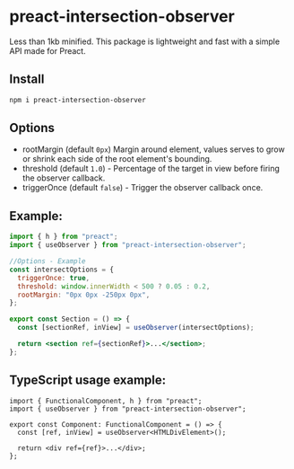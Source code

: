 # preact-intersection-observer

Less than 1kb minified. This package is lightweight and fast with a simple API made for Preact.

## Install

```bash
npm i preact-intersection-observer
```

## Options

- rootMargin (default `0px`) Margin around element, values serves to grow or shrink each side of the root element's bounding.
- threshold (default `1.0`) - Percentage of the target in view before firing the observer callback.
- triggerOnce (default `false`) - Trigger the observer callback once.

## Example:

```jsx
import { h } from "preact";
import { useObserver } from "preact-intersection-observer";

//Options - Example
const intersectOptions = {
  triggerOnce: true,
  threshold: window.innerWidth < 500 ? 0.05 : 0.2,
  rootMargin: "0px 0px -250px 0px",
};

export const Section = () => {
  const [sectionRef, inView] = useObserver(intersectOptions);

  return <section ref={sectionRef}>...</section>;
};
```

## TypeScript usage example:

```tsx
import { FunctionalComponent, h } from "preact";
import { useObserver } from "preact-intersection-observer";

export const Component: FunctionalComponent = () => {
  const [ref, inView] = useObserver<HTMLDivElement>();

  return <div ref={ref}>...</div>;
};
```
